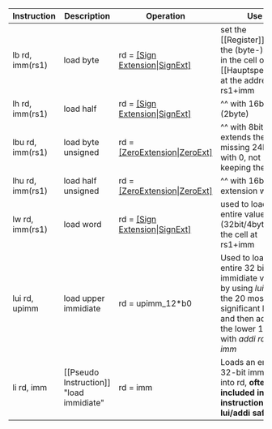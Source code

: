 
| Instruction      | Description                                 | Operation                                 | Use                                                                                                                                                        | Notes   |
| ---------------- | ------------------------------------------- | ----------------------------------------- | ---------------------------------------------------------------------------------------------------------------------------------------------------------- | ------- |
| lb rd, imm(rs1)  | load byte                                   | rd = [[Sign Extension\|SignExt]](rs1+imm) | set the [[Register]] rd to the (byte-) value in the cell of the [[Hauptspeicher]] at the address rs1+imm                                                   | 8bit    |
| lh rd, imm(rs1)  | load half                                   | rd = [[Sign Extension\|SignExt]](rs1+imm) | ^^ with 16bit (2byte)                                                                                                                                      | 16bit   |
| lbu rd, imm(rs1) | load byte unsigned                          | rd = [[ZeroExtension\|ZeroExt]](imm)      | ^^ with 8bit, but extends the missing 24bits with 0, not keeping the sign                                                                                  | 8bit    |
| lhu rd, imm(rs1) | load half unsigned                          | rd = [[ZeroExtension\|ZeroExt]](imm)      | ^^ with 16bit, extension with 0                                                                                                                            | 16bit   |
| lw rd, imm(rs1)  | load word                                   | rd = [[Sign Extension\|SignExt]](rs1+imm) | used to load the entire value (32bit/4byte) of the cell at rs1+imm                                                                                         | 32bit   |
| lui rd, upimm    | load upper <br>immidiate                    | rd = upimm_12\*b0                         | Used to load an entire 32 bit immidiate value by using _lui_ with the 20 most significant bits<br>and then adding the lower 12bits with _addi rd, rd, imm_ | 20bit   |
| li rd, imm       | [[Pseudo Instruction]] <br>"load immidiate" | rd = imm                                  | Loads an entire 32-bit immidiate into rd, **often not included in instruction set, lui/addi safer!!**                                                      | "32bit" |

